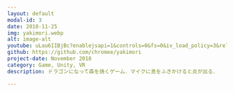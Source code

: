 ```yaml
---
layout: default
modal-id: 3
date: 2018-11-25
img: yakimori.webp
alt: image-alt
youtube: uLau6IIBjBc?enablejsapi=1&controls=0&fs=0&iv_load_policy=3&rel=0&showinfo=0&loop=1&start=10
github: https://github.com/chromee/yakimori
project-date: November 2018
category: Game, Unity, VR
description: ドラゴンになって森を焼くゲーム．マイクに息をふきかけると炎が出る．

---
```

